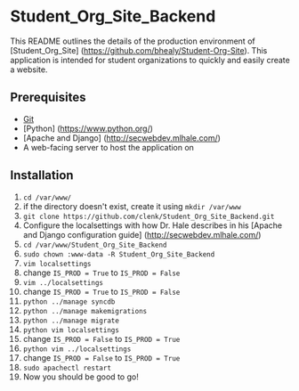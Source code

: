 # Student_Org_Site_Backend

This README outlines the details of the production environment of [Student_Org_Site] (https://github.com/bhealy/Student-Org-Site).
This application is intended for student organizations to quickly and easily create a website.

## Prerequisites

* [Git](http://git-scm.com/)
* [Python] (https://www.python.org/)
* [Apache and Django] (http://secwebdev.mlhale.com/)
* A web-facing server to host the application on

## Installation

1. ```cd /var/www/```
  1. if the directory doesn't exist, create it using ```mkdir /var/www```
2. ```git clone https://github.com/clenk/Student_Org_Site_Backend.git```
3. Configure the localsettings with how Dr. Hale describes in his [Apache and Django configuration guide] (http://secwebdev.mlhale.com/)
4. ```cd /var/www/Student_Org_Site_Backend```
5. ```sudo chown :www-data -R Student_Org_Site_Backend```
6. ```vim localsettings```
  1. change ```IS_PROD = True``` to ```IS_PROD = False```
7. ```vim ../localsettings```
  1. change ```IS_PROD = True``` to ```IS_PROD = False```
8. ```python ../manage syncdb```
9. ```python ../manage makemigrations```
10. ```python ../manage migrate```
11. ```python vim localsettings```
  1. change ```IS_PROD = False``` to ```IS_PROD = True```
12. ```python vim ../localsettings```
  1. change ```IS_PROD = False``` to ```IS_PROD = True```
13. ```sudo apachectl restart```
14. Now you should be good to go!

